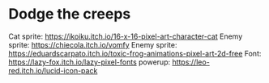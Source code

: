 # Dodge the creeps
 
Cat sprite: https://ikoiku.itch.io/16-x-16-pixel-art-character-cat
Enemy sprite: https://chiecola.itch.io/vomfy
Enemy sprite: https://eduardscarpato.itch.io/toxic-frog-animations-pixel-art-2d-free
Font: https://lazy-fox.itch.io/lazy-pixel-fonts
powerup: https://leo-red.itch.io/lucid-icon-pack
